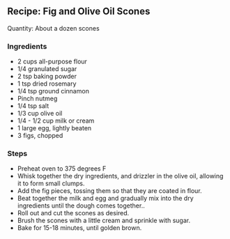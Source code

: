 ## Recipe: Fig and Olive Oil Scones

Quantity: About a dozen scones  


### Ingredients
 - 2 cups all-purpose flour
 - 1/4 granulated sugar
 - 2 tsp baking powder
 - 1 tsp dried rosemary
 - 1/4 tsp ground cinnamon
 - Pinch nutmeg
 - 1/4 tsp salt
 - 1/3 cup olive oil
 - 1/4 - 1/2 cup milk or cream
 - 1 large egg, lightly beaten
 - 3 figs, chopped

### Steps
 - Preheat oven to 375 degrees F
 - Whisk together the dry ingredients, and drizzler in the olive oil, allowing it to form small clumps.
 - Add the fig pieces, tossing them so that they are coated in flour.
 - Beat together the milk and egg and gradually mix into the dry ingredients until the dough comes together..
 - Roll out and cut the scones as desired.
 - Brush the scones with a little cream and sprinkle with sugar.
 - Bake for 15-18 minutes, until golden brown.



